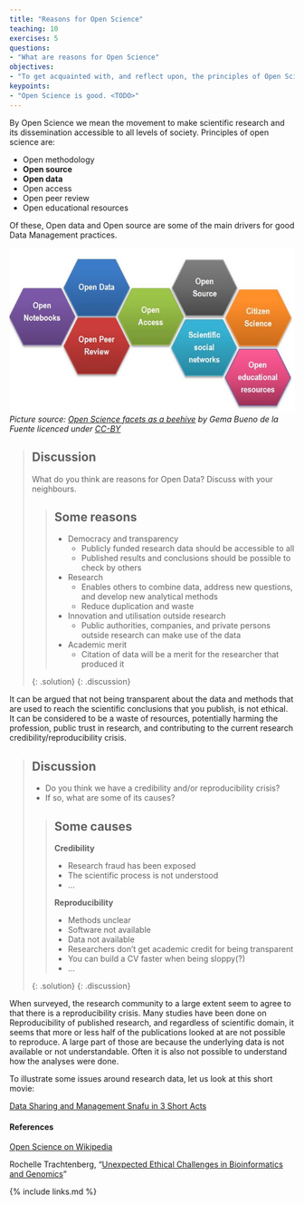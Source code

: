 ```yaml
---
title: "Reasons for Open Science"
teaching: 10
exercises: 5
questions:
- "What are reasons for Open Science"
objectives:
- "To get acquainted with, and reflect upon, the principles of Open Science"
keypoints:
- "Open Science is good. <TODO>"
---
```


By Open Science we mean the movement to make scientific research and its dissemination accessible to all levels of society. Principles of open science are:

* Open methodology
* **Open source**
* **Open data**
* Open access
* Open peer review
* Open educational resources

Of these, Open data and Open source are some of the main drivers for good Data Management practices.

![arrayexpress_search](../fig/OpenScienceBuildingBlocks.jpeg)
*Picture source: [Open Science facets as a beehive](https://www.fosteropenscience.eu/content/what-open-science-introduction) by Gema Bueno de la Fuente licenced under [CC-BY](https://creativecommons.org/licenses/by/4.0/)*

> ## Discussion
>
> What do you think are reasons for Open Data? Discuss with your neighbours.
>
> > ## Some reasons
> >
> > - Democracy and transparency
> >   - Publicly funded research data should be accessible to all
> >   - Published results and conclusions should be possible to check by others
> > - Research
> >   - Enables others to combine data, address new questions, and develop new analytical methods
> >   - Reduce duplication and waste
> > - Innovation and utilisation outside research
> >   - Public authorities, companies, and private persons outside research can make use of the data
> > - Academic merit
> >   - Citation of data will be a merit for the researcher that produced it
> >
> {: .solution}
{: .discussion}


It can be argued that not being transparent about the data and methods that are used to reach the scientific conclusions that you publish, is not ethical. It can be considered to be a waste of resources, potentially harming the profession, public trust in research, and contributing to the current research credibility/reproducibility crisis.

> ## Discussion
>
> - Do you think we have a credibility and/or reproducibility crisis?
> - If so, what are some of its causes?
>
> > ## Some causes
> >
> > **Credibility**
> > - Research fraud has been exposed
> > - The scientific process is not understood
> > - …
> >
> > **Reproducibility**
> > - Methods unclear
> > - Software not available
> > - Data not available
> > - Researchers don’t get academic credit for being transparent
> > - You can build a CV faster when being sloppy(?)
> > - …
> >
> {: .solution}
{: .discussion}

When surveyed, the research community to a large extent seem to agree to that there is a reproducibility crisis. Many studies have been done on Reproducibility of published research, and regardless of scientific domain, it seems that more or less half of the publications looked at are not possible to reproduce. A large part of those are because the underlying data is not available or not understandable. Often it is also not possible to understand how the analyses were done.

To illustrate some issues around research data, let us look at this short movie:

[Data Sharing and Management Snafu in 3 Short Acts][c53ccf1c]

  [c53ccf1c]: https://www.youtube.com/watch?v=N2zK3sAtr-4 "Data Sharing and Management Snafu in 3 Short Acts"

#### References

[Open Science on Wikipedia](https://en.wikipedia.org/wiki/Open_science)

Rochelle Trachtenberg, “[Unexpected Ethical Challenges in Bioinformatics and Genomics](https://www.academia.edu/40292349/Unexpected_Ethical_Challenges_in_Bioinformatics_and_Genomics)”


{% include links.md %}
